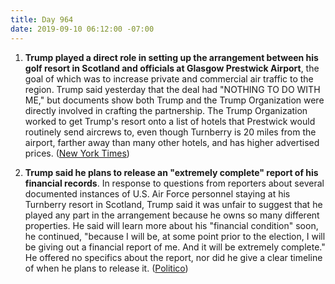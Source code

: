 ```yaml
---
title: Day 964
date: 2019-09-10 06:12:00 -07:00
---
```


1. **Trump played a direct role in setting up the arrangement between his golf resort in Scotland and officials at Glasgow Prestwick Airport**, the goal of which was to increase private and commercial air traffic to the region. Trump said yesterday that the deal had "NOTHING TO DO WITH ME," but documents show both Trump and the Trump Organization were directly involved in crafting the partnership. The Trump Organization worked to get Trump's resort onto a list of hotels that Prestwick would routinely send aircrews to, even though Turnberry is 20 miles from the airport, farther away than many other hotels, and has higher advertised prices. ([New York Times](https://www.nytimes.com/2019/09/09/us/politics/trump-hotel-turnberry.html))

2. **Trump said he plans to release an "extremely complete" report of his financial records**. In response to questions from reporters about several documented instances of U.S. Air Force personnel staying at his Turnberry resort in Scotland, Trump said it was unfair to suggest that he played any part in the arrangement because he owns so many different properties. He said will learn more about his "financial condition" soon, he continued, "because I will be, at some point prior to the election, I will be giving out a financial report of me. And it will be extremely complete." He offered no specifics about the report, nor did he give a clear timeline of when he plans to release it. ([Politico](https://www.politico.com/story/2019/09/09/trump-financial-information-1486965))